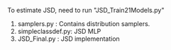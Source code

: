 To estimate JSD, need to run "JSD_Train21Models.py"
1. samplers.py : Contains distribution samplers.
2. simpleclassdef.py: JSD MLP
3. JSD_Final.py : JSD implementation
